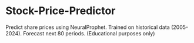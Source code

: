 # Stock-Price-Predictor
Predict share prices using NeuralProphet. Trained on historical data (2005-2024). Forecast next 80 periods. (Educational purposes only)
